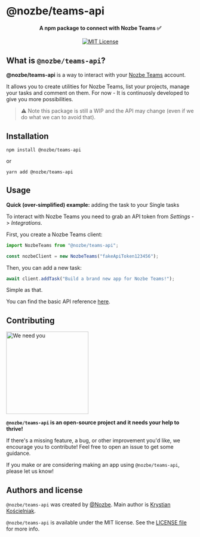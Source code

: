 # @nozbe/teams-api

<h4 align="center">
  A npm package to connect with Nozbe Teams ✅
</h4>

<p align="center">
  <a href="https://github.com/Nozbe/teams-api/blob/master/LICENSE">
    <img src="https://img.shields.io/badge/License-MIT-blue.svg" alt="MIT License">
  </a>

  <!-- <a href="https://travis-ci.com/Nozbe/teams-api">
    <img src="https://api.travis-ci.com/Nozbe/teams-api.svg?branch=master" alt="CI Status">
  </a> -->

  <!-- <a href="https://www.npmjs.com/package/@nozbe/watermelondb">
    <img src="https://img.shields.io/npm/v/@nozbe/watermelondb.svg" alt="npm">
  </a> -->
</p>

<!-- |     | @nozbe/teams-api                                               |
| --- | -------------------------------------------------------------- |
| ⚡️ | **Launch your app instantly** no matter how much data you have | -->

## What is `@nozbe/teams-api`?

**@nozbe/teams-api** is a way to interact with your [Nozbe Teams](https://teams.nozbe.com) account.

It allows you to create utilities for Nozbe Teams, list your projects, manage your tasks and comment on them. For now - It is continuosly developed to give you more possibilities.

> ⚠️ Note this package is still a WIP and the API may change (even if we do what we can to avoid that).

## Installation

```
npm install @nozbe/teams-api
```

or

```
yarn add @nozbe/teams-api
```

## Usage

**Quick (over-simplified) example:** adding the task to your Single tasks

To interact with Nozbe Teams you need to grab an API token from _Settings_ -> _Integrations_.

First, you create a Nozbe Teams client:

```js
import NozbeTeams from "@nozbe/teams-api";

const nozbeClient = new NozbeTeams("fakeApiToken123456");
```

Then, you can add a new task:

```js
await client.addTask("Build a brand new app for Nozbe Teams!");
```

Simple as that.

You can find the basic API reference [here](./API.md).

## Contributing

<img src="https://github.com/Nozbe/WatermelonDB/raw/master/assets/needyou.jpg" alt="We need you" width="220" />

**`@nozbe/teams-api` is an open-source project and it needs your help to thrive!**

If there's a missing feature, a bug, or other improvement you'd like, we encourage you to contribute! Feel free to open an issue to get some guidance. <!-- and see [Contributing guide](./CONTRIBUTING.md) for details about project setup, testing, etc. -->

<!-- If you're just getting started, see [good first issues](https://github.com/Nozbe/teams-api/issues?q=is%3Aopen+is%3Aissue+label%3A%22good+first+issue%22) that are easy to contribute to. If you make a non-trivial contribution, email me, and I'll send you a nice 🍉 sticker! -->

If you make or are considering making an app using `@nozbe/teams-api`, please let us know!

## Authors and license

`@nozbe/teams-api` was created by [@Nozbe](https://github.com/Nozbe). Main author is [Krystian Kościelniak](https://github.com/kkoscielniak).

`@nozbe/teams-api` is available under the MIT license. See the [LICENSE file](./LICENSE) for more info.
